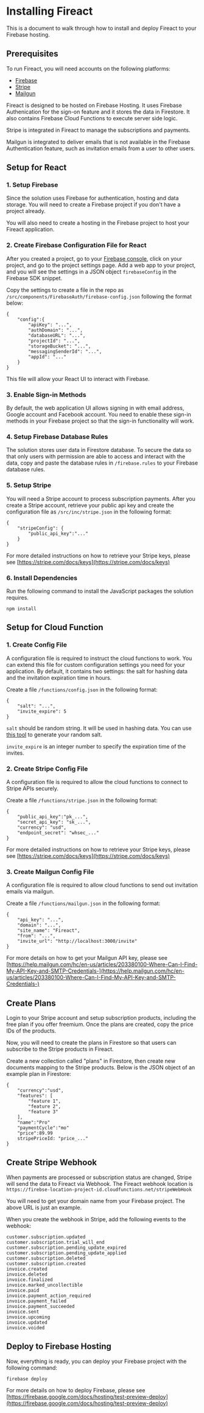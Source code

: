 # Installing Fireact

This is a document to walk through how to install and deploy Fireact to your Firebase hosting.

## Prerequisites

To run Fireact, you will need accounts on the following platforms:
- [Firebase](https://firebase.google.com/)
- [Stripe](https://stripe.com/)
- [Mailgun](https://www.mailgun.com/)

Fireact is designed to be hosted on Firebase Hosting. It uses Firebase Authenication for the sign-on feature and it stores the data in Firestore. It also contains Firebase Cloud Functions to execute server side logic.

Stripe is integrated in Fireact to manage the subscriptions and payments.

Mailgun is integrated to deliver emails that is not available in the Firebase Authentication feature, such as invitation emails from a user to other users.

## Setup for React

### 1. Setup Firebase

Since the solution uses Firebase for authentication, hosting and data storage. You will need to create a Firebase project if you don't have a project already.

You will also need to create a hosting in the Firebase project to host your Fireact application.

### 2. Create Firebase Configuration File for React

After you created a project, go to your [Firebase console](https://console.firebase.google.com/), click on your project, and go to the project settings page. Add a web app to your project, and you will see the settings in a JSON object `firebaseConfig` in the Firebase SDK snippet.

Copy the settings to create a file in the repo as `/src/components/FirebaseAuth/firebase-config.json` following the format below:

```
{
    "config":{
        "apiKey": "...",
        "authDomain": "...",
        "databaseURL": "...",
        "projectId": "...",
        "storageBucket": "...",
        "messagingSenderId": "...",
        "appId": "..."
    }
}
```
This file will allow your React UI to interact with Firebase.

### 3. Enable Sign-in Methods

By default, the web application UI allows signing in with email address, Google account and Facebook account. You need to enable these sign-in methods in your Firebase project so that the sign-in functionality will work.

### 4. Setup Firebase Database Rules

The solution stores user data in Firestore database. To secure the data so that only users with permission are able to access and interact with the data, copy and paste the database rules in `/firebase.rules` to your Firebase database rules.

### 5. Setup Stripe

You will need a Stripe account to process subscription payments. After you create a Stripe account, retrieve your public api key and create the configuration file as `/src/inc/stripe.json` in the following format:

```
{
    "stripeConfig": {
        "public_api_key":"..."
    }
}
```
For more detailed instructions on how to retrieve your Stripe keys, please see [https://stripe.com/docs/keys](https://stripe.com/docs/keys)

### 6. Install Dependencies

Run the following command to install the JavaScript packages the solution requires.

```
npm install
```

## Setup for Cloud Function

### 1. Create Config File

A configuration file is required to instruct the cloud functions to work. You can extend this file for custom configuration settings you need for your application. By default, it contains two settings: the salt for hashing data and the invitation expiration time in hours.

Create a file `/functions/config.json` in the following format:

```
{
    "salt": "...",
    "invite_expire": 5
}
```

`salt` should be random string. It will be used in hashing data. You can use [this tool](https://www.random.org/strings/) to generate your random salt.

`invite_expire` is an integer number to specify the expiration time of the invites.

### 2. Create Stripe Config File

A configuration file is required to allow the cloud functions to connect to Stripe APIs securely.

Create a file `/functions/stripe.json` in the following format:

```
{
    "public_api_key":"pk_...",
    "secret_api_key": "sk_...",
    "currency": "usd",
    "endpoint_secret": "whsec_..."
}
```

For more detailed instructions on how to retrieve your Stripe keys, please see [https://stripe.com/docs/keys](https://stripe.com/docs/keys)

### 3. Create Mailgun Config File

A configuration file is required to allow cloud functions to send out invitation emails via mailgun.

Create a file `/functions/mailgun.json` in the following format:

```
{
    "api_key": "...",
    "domain": "...",
    "site_name": "Fireact",
    "from": "...",
    "invite_url": "http://localhost:3000/invite"
}
```

For more details on how to get your Mailgun API key, please see [https://help.mailgun.com/hc/en-us/articles/203380100-Where-Can-I-Find-My-API-Key-and-SMTP-Credentials-](https://help.mailgun.com/hc/en-us/articles/203380100-Where-Can-I-Find-My-API-Key-and-SMTP-Credentials-)


## Create Plans

Login to your Stripe account and setup subscription products, including the free plan if you offer freemium. Once the plans are created, copy the price IDs of the products.

Now, you will need to create the plans in Firestore so that users can subscribe to the Stripe products in Fireact.

Create a new collection called "plans" in Firestore, then create new documents mapping to the Stripe products. Below is the JSON object of an example plan in Firestore:

```
{
    "currency":"usd",
    "features": [
        "feature 1",
        "feature 2",
        "feature 3"
    ],
    "name":"Pro"
    "paymentCycle":"mo"
    "price":89.99
    stripePriceId: "price_..."
}
```

## Create Stripe Webhook

When payments are processed or subscription status are changed, Stripe will send the data to Fireact via Webhook. The Fireact webhook location is `https://firebse-location-project-id.cloudfunctions.net/stripeWebHook`

You will need to get your domain name from your Firebase project. The above URL is just an example.

When you create the webhook in Stripe, add the following events to the webhook:

```
customer.subscription.updated
customer.subscription.trial_will_end
customer.subscription.pending_update_expired
customer.subscription.pending_update_applied
customer.subscription.deleted
customer.subscription.created
invoice.created
invoice.deleted
invoice.finalized
invoice.marked_uncollectible
invoice.paid
invoice.payment_action_required
invoice.payment_failed
invoice.payment_succeeded
invoice.sent
invoice.upcoming
invoice.updated
invoice.voided
```

## Deploy to Firebase Hosting

Now, everything is ready, you can deploy your Firebase project with the following command:

`firebase deploy`

For more details on how to deploy Firebase, please see [https://firebase.google.com/docs/hosting/test-preview-deploy](https://firebase.google.com/docs/hosting/test-preview-deploy)